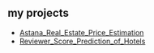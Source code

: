 ## my projects

* [Astana_Real_Estate_Price_Estimation](https://github.com/ZhanarBaken/data_science_sf/tree/main/Astana_Real_Estate_Price_Estimation)
* [Reviewer_Score_Prediction_of_Hotels](https://github.com/ZhanarBaken/data_science_sf/tree/main/Reviewer_Score_Prediction_of_Hotels)